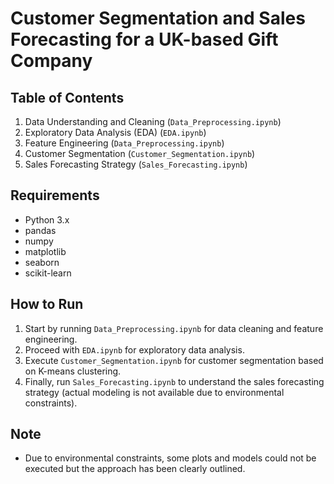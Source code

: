 # Customer Segmentation and Sales Forecasting for a UK-based Gift Company

## Table of Contents
1. Data Understanding and Cleaning (`Data_Preprocessing.ipynb`)
2. Exploratory Data Analysis (EDA) (`EDA.ipynb`)
3. Feature Engineering (`Data_Preprocessing.ipynb`)
4. Customer Segmentation (`Customer_Segmentation.ipynb`)
5. Sales Forecasting Strategy (`Sales_Forecasting.ipynb`)

## Requirements
- Python 3.x
- pandas
- numpy
- matplotlib
- seaborn
- scikit-learn

## How to Run
1. Start by running `Data_Preprocessing.ipynb` for data cleaning and feature engineering.
2. Proceed with `EDA.ipynb` for exploratory data analysis.
3. Execute `Customer_Segmentation.ipynb` for customer segmentation based on K-means clustering.
4. Finally, run `Sales_Forecasting.ipynb` to understand the sales forecasting strategy (actual modeling is not available due to environmental constraints).

## Note
- Due to environmental constraints, some plots and models could not be executed but the approach has been clearly outlined.
